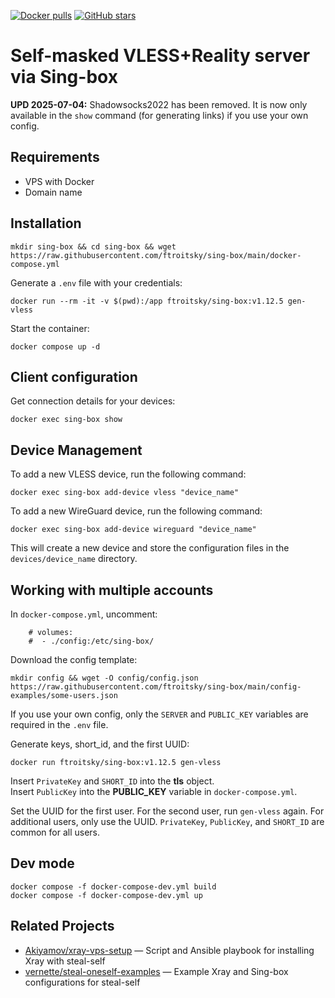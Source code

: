 [![Docker pulls](https://img.shields.io/docker/pulls/ftroitsky/sing-box?logo=docker&style=flat-square)](https://hub.docker.com/r/ftroitsky/sing-box)
[![GitHub stars](https://img.shields.io/github/stars/ftroitsky/sing-box?logo=github&style=flat-square)](https://github.com/ftroitsky/sing-box/)

# Self-masked VLESS+Reality server via Sing-box

**UPD 2025-07-04:** Shadowsocks2022 has been removed. It is now only available in the `show` command (for generating links) if you use your own config.

## Requirements
- VPS with Docker
- Domain name

## Installation
```
mkdir sing-box && cd sing-box && wget https://raw.githubusercontent.com/ftroitsky/sing-box/main/docker-compose.yml
```

Generate a `.env` file with your credentials:
```
docker run --rm -it -v $(pwd):/app ftroitsky/sing-box:v1.12.5 gen-vless
```

Start the container:
```
docker compose up -d
```

## Client configuration
Get connection details for your devices:
```
docker exec sing-box show
```

## Device Management
To add a new VLESS device, run the following command:
```
docker exec sing-box add-device vless "device_name"
```

To add a new WireGuard device, run the following command:
```
docker exec sing-box add-device wireguard "device_name"
```
This will create a new device and store the configuration files in the `devices/device_name` directory.

## Working with multiple accounts
In `docker-compose.yml`, uncomment:
```
    # volumes:
    #  - ./config:/etc/sing-box/
```

Download the config template:
```
mkdir config && wget -O config/config.json https://raw.githubusercontent.com/ftroitsky/sing-box/main/config-examples/some-users.json
```

If you use your own config, only the `SERVER` and `PUBLIC_KEY` variables are required in the `.env` file.

Generate keys, short_id, and the first UUID:
```
docker run ftroitsky/sing-box:v1.12.5 gen-vless
```

Insert `PrivateKey` and `SHORT_ID` into the **tls** object.  
Insert `PublicKey` into the **PUBLIC_KEY** variable in `docker-compose.yml`.

Set the UUID for the first user. For the second user, run `gen-vless` again. For additional users, only use the UUID. `PrivateKey`, `PublicKey`, and `SHORT_ID` are common for all users.

## Dev mode
```
docker compose -f docker-compose-dev.yml build
docker compose -f docker-compose-dev.yml up
```

## Related Projects
- [Akiyamov/xray-vps-setup](https://github.com/Akiyamov/xray-vps-setup) — Script and Ansible playbook for installing Xray with steal-self
- [vernette/steal-oneself-examples](https://github.com/vernette/steal-oneself-examples) — Example Xray and Sing-box configurations for steal-self